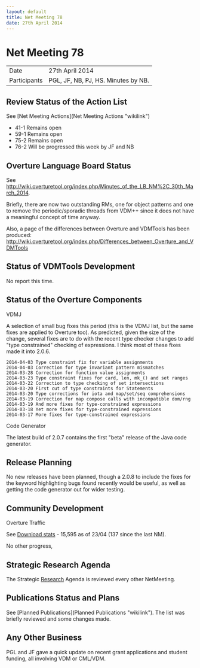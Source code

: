 ```yaml
---
layout: default
title: Net Meeting 78
date: 27th April 2014
---
```


<script src="https://code.jquery.com/jquery-1.11.1.min.js">
</script>
<script src="/javascripts/edit.js"></script>
<script>setEditButonNm();</script>

# Net Meeting 78

|||
|---|---|
| Date | 27th April 2014 |
| Participants | PGL, JF, NB, PJ, HS. Minutes by NB. |

Review Status of the Action List
--------------------------------

See [Net Meeting Actions](Net Meeting Actions "wikilink")

-   41-1 Remains open
-   59-1 Remains open
-   75-2 Remains open
-   76-2 Will be progressed this week by JF and NB

Overture Language Board Status
------------------------------

See
<http://wiki.overturetool.org/index.php/Minutes_of_the_LB_NM%2C_30th_March_2014>.

Briefly, there are now two outstanding RMs, one for object patterns and
one to remove the periodic/sporadic threads from VDM++ since it does not
have a meaningful concept of time anyway.

Also, a page of the differences between Overture and VDMTools has been
produced:
<http://wiki.overturetool.org/index.php/Differences_between_Overture_and_VDMTools>

Status of VDMTools Development
------------------------------

No report this time.

Status of the Overture Components
---------------------------------

VDMJ

A selection of small bug fixes this period (this is the VDMJ list, but
the same fixes are applied to Overture too). As predicted, given the
size of the change, several fixes are to do with the recent type checker
changes to add "type constrained" checking of expressions. I think most
of these fixes made it into 2.0.6.

`2014-04-03 Type constraint fix for variable assignments`\
`2014-04-03 Correction for type invariant pattern mismatches`\
`2014-03-28 Correction for function value assignments`\
`2014-03-23 Type constraint fixes for card, len, mk_() and set ranges`\
`2014-03-22 Correction to type checking of set intersections`\
`2014-03-20 First cut of type constraints for Statements`\
`2014-03-20 Type corrections for iota and map/set/seq comprehensions`\
`2014-03-19 Correction for map compose calls with incompatible dom/rng`\
`2014-03-19 And more fixes for type-constrained expressions`\
`2014-03-18 Yet more fixes for type-constrained expressions`\
`2014-03-17 More fixes for type-constrained expressions`

Code Generator

The latest build of 2.0.7 contains the first "beta" release of the Java
code generator.

Release Planning
----------------

No new releases have been planned, though a 2.0.8 to include the fixes
for the keyword highlighting bugs found recently would be useful, as
well as getting the code generator out for wider testing.

Community Development
---------------------

Overture Traffic

See [Download
stats](https://sourceforge.net/projects/overture/files/stats/timeline?dates=2009-09-01+to+2020-01-01) -
15,595 as of 23/04 (137 since the last NM).

No other progress,

Strategic Research Agenda
-------------------------

The Strategic [Research](Research "wikilink") Agenda is reviewed every
other NetMeeting.

Publications Status and Plans
-----------------------------

See [Planned Publications](Planned Publications "wikilink"). The list
was briefly reviewed and some changes made.

Any Other Business
------------------

PGL and JF gave a quick update on recent grant applications and student
funding, all involving VDM or CML/VDM.

   <div id="edit_page_div"></div>
